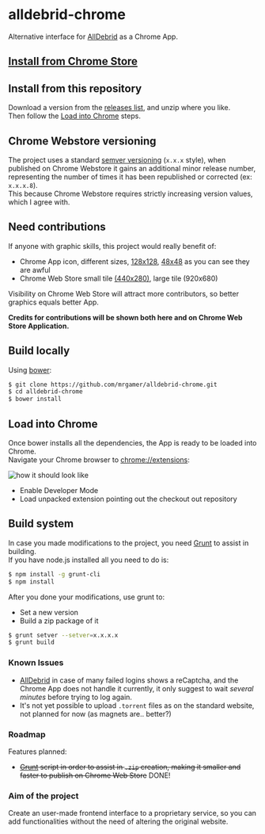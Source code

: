 alldebrid-chrome
================

Alternative interface for [AllDebrid][ad] as a Chrome App.  

## [Install from Chrome Store](https://chrome.google.com/webstore/detail/alldebrid-for-desktop/pbphhfknnndbbigjgiogloieniaemoed)

## Install from this repository

Download a version from the [releases list](/releases), and unzip where you like.  
Then follow the [Load into Chrome](#load-into-chrome) steps.

## Chrome Webstore versioning

The project uses a standard [semver versioning](http://semver.org/) (`x.x.x` style), 
when published on Chrome Webstore it gains an additional minor release number, representing the number of times
it has been republished or corrected (ex: `x.x.x.8`).  
This because Chrome Webstore requires strictly increasing version values, which I agree with.

## Need contributions
If anyone with graphic skills, this project would really benefit of:

  * Chrome App icon, different sizes, [128x128](https://raw.githubusercontent.com/mrgamer/alldebrid-chrome/master/icon_128.png), [48x48](https://raw.githubusercontent.com/mrgamer/alldebrid-chrome/master/icon_48.png) as you can see they are awful
  * Chrome Web Store small tile [(440x280)](https://raw.githubusercontent.com/mrgamer/alldebrid-chrome/master/store_small_tile.png), large tile (920x680)

Visibility on Chrome Web Store will attract more contributors, so better graphics equals better App.  

__Credits for contributions will be shown both here and on Chrome Web Store Application.__

## Build locally
Using [bower](http://bower.io):
```bash
$ git clone https://github.com/mrgamer/alldebrid-chrome.git
$ cd alldebrid-chrome
$ bower install
```

## Load into Chrome
Once bower installs all the dependencies, the App is ready to be loaded into Chrome.  
Navigate your Chrome browser to [chrome://extensions](chrome://extensions):

![how it should look like](http://i.imgur.com/57bch98.png)

  * Enable Developer Mode
  * Load unpacked extension pointing out the checkout out repository

## Build system
In case you made modifications to the project, you need [Grunt](http://www.gruntjs.com) to assist in building.  
If you have node.js installed all you need to do is:
```bash
$ npm install -g grunt-cli
$ npm install
```

After you done your modifications, use grunt to:
  * Set a new version
  * Build a zip package of it

```bash
$ grunt setver --setver=x.x.x.x
$ grunt build
```

### Known Issues

  * [AllDebrid][ad] in case of many failed logins shows a reCaptcha, and the Chrome App does not handle it currently, it only suggest to wait _several minutes_ before trying to log again.
  * It's not yet possible to upload `.torrent` files as on the standard website, not planned for now (as magnets are.. better?)

### Roadmap
Features planned:

  * ~~[Grunt][gruntjs] script in order to assist in `.zip` creation, making it smaller and faster to publish on Chrome Web Store~~ DONE!

### Aim of the project
Create an user-made frontend interface to a proprietary service, so you can add functionalities without the need of altering the original website.  

[ad]: http://www.alldebrid.com/
[gruntjs]: http://gruntjs.com/
